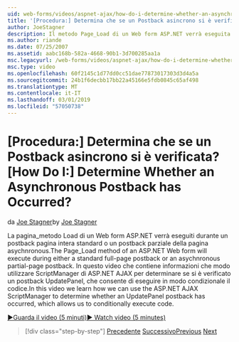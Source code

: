 ```yaml
---
uid: web-forms/videos/aspnet-ajax/how-do-i-determine-whether-an-asynchronous-postback-has-occurred
title: '[Procedura:] Determina che se un Postback asincrono si è verificata? | Microsoft Docs'
author: JoeStagner
description: Il metodo Page_Load di un Web form ASP.NET verrà eseguita durante un postback pagina intera standard o un postback parziale della pagina asychnronous. In questo video...
ms.author: riande
ms.date: 07/25/2007
ms.assetid: aabc168b-582a-4668-90b1-3d700285aa1a
msc.legacyurl: /web-forms/videos/aspnet-ajax/how-do-i-determine-whether-an-asynchronous-postback-has-occurred
msc.type: video
ms.openlocfilehash: 60f2145c1d77dd0cc51dae77873017303d3d4a5a
ms.sourcegitcommit: 24b1f6decbb17bb22a45166e5fdb0845c65af498
ms.translationtype: MT
ms.contentlocale: it-IT
ms.lasthandoff: 03/01/2019
ms.locfileid: "57050738"
---
```

<a name="how-do-i-determine-whether-an-asynchronous-postback-has-occurred"></a><span data-ttu-id="ff8f4-105">[Procedura:] Determina che se un Postback asincrono si è verificata?</span><span class="sxs-lookup"><span data-stu-id="ff8f4-105">[How Do I:] Determine Whether an Asynchronous Postback has Occurred?</span></span>
====================
<span data-ttu-id="ff8f4-106">da [Joe Stagner](https://github.com/JoeStagner)</span><span class="sxs-lookup"><span data-stu-id="ff8f4-106">by [Joe Stagner](https://github.com/JoeStagner)</span></span>

<span data-ttu-id="ff8f4-107">La pagina\_metodo Load di un Web form ASP.NET verrà eseguiti durante un postback pagina intera standard o un postback parziale della pagina asychnronous.</span><span class="sxs-lookup"><span data-stu-id="ff8f4-107">The Page\_Load method of an ASP.NET Web form will execute during either a standard full-page postback or an asychnronous partial-page postback.</span></span> <span data-ttu-id="ff8f4-108">In questo video che contiene informazioni che modo utilizzare ScriptManager di ASP.NET AJAX per determinare se si è verificato un postback UpdatePanel, che consente di eseguire in modo condizionale il codice.</span><span class="sxs-lookup"><span data-stu-id="ff8f4-108">In this video we learn how we can use the ASP.NET AJAX ScriptManager to determine whether an UpdatePanel postback has occurred, which allows us to conditionally execute code.</span></span>

[<span data-ttu-id="ff8f4-109">&#9654;Guarda il video (5 minuti)</span><span class="sxs-lookup"><span data-stu-id="ff8f4-109">&#9654; Watch video (5 minutes)</span></span>](https://channel9.msdn.com/Blogs/ASP-NET-Site-Videos/how-do-i-determine-whether-an-asynchronous-postback-has-occurred)

> [!div class="step-by-step"]
> <span data-ttu-id="ff8f4-110">[Precedente](how-do-i-use-javascript-to-refresh-an-aspnet-ajax-updatepanel.md)
> [Successivo](how-do-i-use-the-conditional-updatemode-of-the-updatepanel.md)</span><span class="sxs-lookup"><span data-stu-id="ff8f4-110">[Previous](how-do-i-use-javascript-to-refresh-an-aspnet-ajax-updatepanel.md)
[Next](how-do-i-use-the-conditional-updatemode-of-the-updatepanel.md)</span></span>
